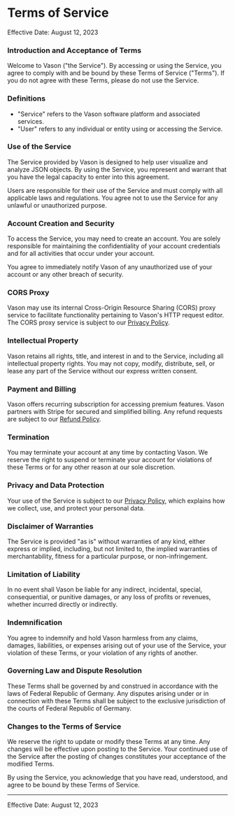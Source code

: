 # Terms of Service

Effective Date: August 12, 2023

### Introduction and Acceptance of Terms

Welcome to Vason ("the Service"). By accessing or using the Service, you agree to comply with and be bound by these
Terms of Service ("Terms"). If you do not agree with these Terms, please do not use the Service.

### Definitions

- "Service" refers to the Vason software platform and associated services.
- "User" refers to any individual or entity using or accessing the Service.

### Use of the Service

The Service provided by Vason is designed to help user visualize and analyze JSON objects. By using the
Service, you represent and warrant that you have the legal capacity to enter into
this agreement.

Users are responsible for their use of the Service and must comply with all applicable laws and regulations. You agree
not to use the Service for any unlawful or unauthorized purpose.

### Account Creation and Security

To access the Service, you may need to create an account. You are solely responsible for maintaining the confidentiality
of your account credentials and for all activities that occur under your account.

You agree to immediately notify Vason of any unauthorized use of your account or any other breach of security.

### CORS Proxy

Vason may use its internal Cross-Origin Resource Sharing (CORS) proxy service to facilitate functionality pertaining to
Vason's HTTP request editor. The CORS proxy service is subject to our [Privacy Policy](./privacy-policy.md).

### Intellectual Property

Vason retains all rights, title, and interest in and to the Service, including all intellectual property rights. You may
not copy, modify, distribute, sell, or lease any part of the Service without our express written consent.

### Payment and Billing

Vason offers recurring subscription for accessing premium features. Vason partners with Stripe for secured and
simplified billing. Any refund requests are subject to our [Refund Policy](./refund-policy.md).

### Termination

You may terminate your account at any time by contacting Vason. We reserve the right to suspend or terminate your
account for violations of these Terms or for any other reason at our sole discretion.

### Privacy and Data Protection

Your use of the Service is subject to our [Privacy Policy](./privacy-policy.md), which explains how we collect,
use, and protect your personal data.

### Disclaimer of Warranties

The Service is provided "as is" without warranties of any kind, either express or implied, including, but not limited
to, the implied warranties of merchantability, fitness for a particular purpose, or non-infringement.

### Limitation of Liability

In no event shall Vason be liable for any indirect, incidental, special, consequential, or punitive damages, or any loss
of profits or revenues, whether incurred directly or indirectly.

### Indemnification

You agree to indemnify and hold Vason harmless from any claims, damages, liabilities, or expenses arising out of your
use of the Service, your violation of these Terms, or your violation of any rights of another.

### Governing Law and Dispute Resolution

These Terms shall be governed by and construed in accordance with the laws of Federal Republic of Germany. Any disputes
arising under or in connection with these Terms shall be subject to the exclusive jurisdiction of the courts
of Federal Republic of Germany.

### Changes to the Terms of Service

We reserve the right to update or modify these Terms at any time. Any changes will be effective upon posting to the
Service. Your continued use of the Service after the posting of changes constitutes your acceptance of the modified
Terms.

By using the Service, you acknowledge that you have read, understood, and agree to be bound by these Terms of Service.

---

Effective Date: August 12, 2023

